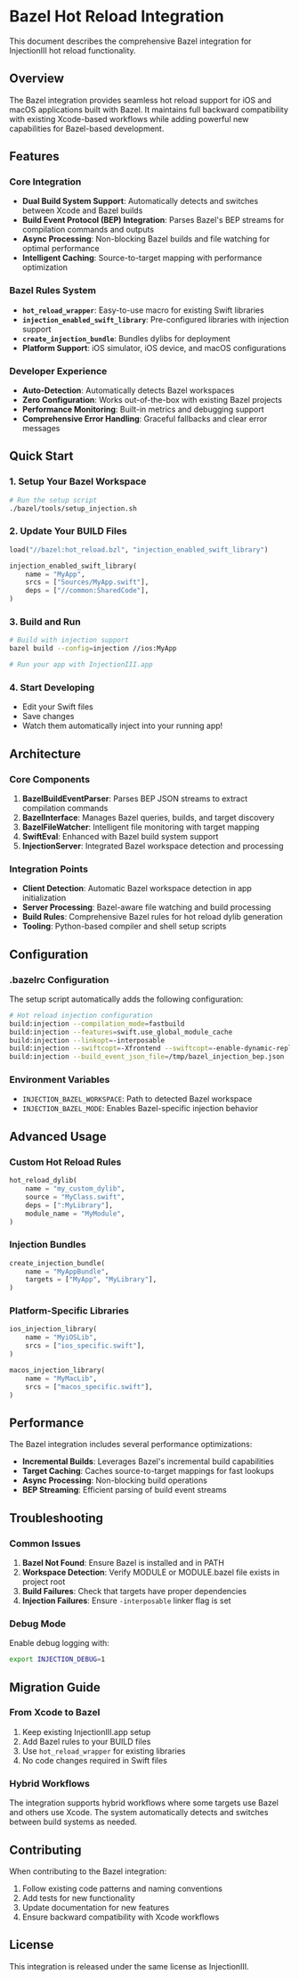 # Bazel Hot Reload Integration

This document describes the comprehensive Bazel integration for InjectionIII hot reload functionality.

## Overview

The Bazel integration provides seamless hot reload support for iOS and macOS applications built with Bazel. It maintains full backward compatibility with existing Xcode-based workflows while adding powerful new capabilities for Bazel-based development.

## Features

### Core Integration
- **Dual Build System Support**: Automatically detects and switches between Xcode and Bazel builds
- **Build Event Protocol (BEP) Integration**: Parses Bazel's BEP streams for compilation commands and outputs
- **Async Processing**: Non-blocking Bazel builds and file watching for optimal performance
- **Intelligent Caching**: Source-to-target mapping with performance optimization

### Bazel Rules System
- **`hot_reload_wrapper`**: Easy-to-use macro for existing Swift libraries
- **`injection_enabled_swift_library`**: Pre-configured libraries with injection support
- **`create_injection_bundle`**: Bundles dylibs for deployment
- **Platform Support**: iOS simulator, iOS device, and macOS configurations

### Developer Experience
- **Auto-Detection**: Automatically detects Bazel workspaces
- **Zero Configuration**: Works out-of-the-box with existing Bazel projects
- **Performance Monitoring**: Built-in metrics and debugging support
- **Comprehensive Error Handling**: Graceful fallbacks and clear error messages

## Quick Start

### 1. Setup Your Bazel Workspace

```bash
# Run the setup script
./bazel/tools/setup_injection.sh
```

### 2. Update Your BUILD Files

```python
load("//bazel:hot_reload.bzl", "injection_enabled_swift_library")

injection_enabled_swift_library(
    name = "MyApp",
    srcs = ["Sources/MyApp.swift"],
    deps = ["//common:SharedCode"],
)
```

### 3. Build and Run

```bash
# Build with injection support
bazel build --config=injection //ios:MyApp

# Run your app with InjectionIII.app
```

### 4. Start Developing

- Edit your Swift files
- Save changes
- Watch them automatically inject into your running app!

## Architecture

### Core Components

1. **BazelBuildEventParser**: Parses BEP JSON streams to extract compilation commands
2. **BazelInterface**: Manages Bazel queries, builds, and target discovery
3. **BazelFileWatcher**: Intelligent file monitoring with target mapping
4. **SwiftEval**: Enhanced with Bazel build system support
5. **InjectionServer**: Integrated Bazel workspace detection and processing

### Integration Points

- **Client Detection**: Automatic Bazel workspace detection in app initialization
- **Server Processing**: Bazel-aware file watching and build processing
- **Build Rules**: Comprehensive Bazel rules for hot reload dylib generation
- **Tooling**: Python-based compiler and shell setup scripts

## Configuration

### .bazelrc Configuration

The setup script automatically adds the following configuration:

```bash
# Hot reload injection configuration
build:injection --compilation_mode=fastbuild
build:injection --features=swift.use_global_module_cache
build:injection --linkopt=-interposable
build:injection --swiftcopt=-Xfrontend --swiftcopt=-enable-dynamic-replacement-chaining
build:injection --build_event_json_file=/tmp/bazel_injection_bep.json
```

### Environment Variables

- `INJECTION_BAZEL_WORKSPACE`: Path to detected Bazel workspace
- `INJECTION_BAZEL_MODE`: Enables Bazel-specific injection behavior

## Advanced Usage

### Custom Hot Reload Rules

```python
hot_reload_dylib(
    name = "my_custom_dylib",
    source = "MyClass.swift",
    deps = [":MyLibrary"],
    module_name = "MyModule",
)
```

### Injection Bundles

```python
create_injection_bundle(
    name = "MyAppBundle",
    targets = ["MyApp", "MyLibrary"],
)
```

### Platform-Specific Libraries

```python
ios_injection_library(
    name = "MyiOSLib",
    srcs = ["ios_specific.swift"],
)

macos_injection_library(
    name = "MyMacLib", 
    srcs = ["macos_specific.swift"],
)
```

## Performance

The Bazel integration includes several performance optimizations:

- **Incremental Builds**: Leverages Bazel's incremental build capabilities
- **Target Caching**: Caches source-to-target mappings for fast lookups
- **Async Processing**: Non-blocking build operations
- **BEP Streaming**: Efficient parsing of build event streams

## Troubleshooting

### Common Issues

1. **Bazel Not Found**: Ensure Bazel is installed and in PATH
2. **Workspace Detection**: Verify MODULE or MODULE.bazel file exists in project root
3. **Build Failures**: Check that targets have proper dependencies
4. **Injection Failures**: Ensure `-interposable` linker flag is set

### Debug Mode

Enable debug logging with:
```bash
export INJECTION_DEBUG=1
```

## Migration Guide

### From Xcode to Bazel

1. Keep existing InjectionIII.app setup
2. Add Bazel rules to your BUILD files
3. Use `hot_reload_wrapper` for existing libraries
4. No code changes required in Swift files

### Hybrid Workflows

The integration supports hybrid workflows where some targets use Bazel and others use Xcode. The system automatically detects and switches between build systems as needed.

## Contributing

When contributing to the Bazel integration:

1. Follow existing code patterns and naming conventions
2. Add tests for new functionality
3. Update documentation for new features
4. Ensure backward compatibility with Xcode workflows

## License

This integration is released under the same license as InjectionIII.